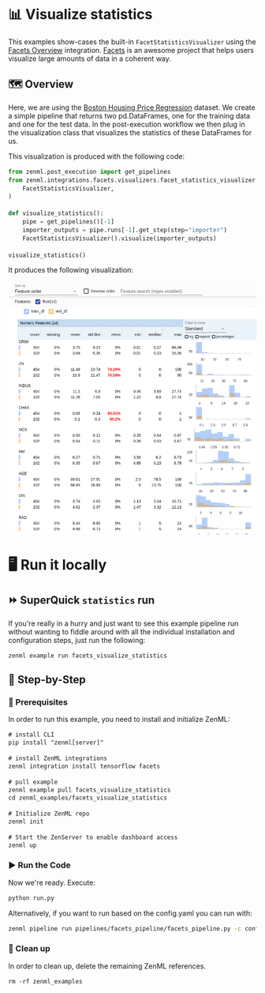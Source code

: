 # 📊 Visualize statistics
This examples show-cases the built-in `FacetStatisticsVisualizer` using the 
[Facets Overview](https://pypi.org/project/facets-overview/) integration. [Facets](https://pair-code.github.io/facets/) 
is an awesome project that helps users visualize large amounts of data in a coherent way.

## 🗺 Overview
Here, we are using the [Boston Housing Price Regression](https://keras.io/api/datasets/boston_housing/) dataset. 
We create a simple pipeline that returns two pd.DataFrames, one for the training data and one for the test data. 
In the post-execution workflow we then plug in the visualization class that visualizes the statistics of these 
DataFrames for us. 

This visualization is produced with the following code:

```python
from zenml.post_execution import get_pipelines
from zenml.integrations.facets.visualizers.facet_statistics_visualizer import (
    FacetStatisticsVisualizer,
)

def visualize_statistics():
    pipe = get_pipelines()[-1]
    importer_outputs = pipe.runs[-1].get_step(step="importer")
    FacetStatisticsVisualizer().visualize(importer_outputs)

visualize_statistics()
```

It produces the following visualization:

![Statistics for Boston housing dataset](assets/statistics-boston-housing.png)


# 🖥 Run it locally

## ⏩ SuperQuick `statistics` run

If you're really in a hurry and just want to see this example pipeline run
without wanting to fiddle around with all the individual installation and
configuration steps, just run the following:

```shell
zenml example run facets_visualize_statistics
```

## 👣 Step-by-Step
### 📄 Prerequisites 
In order to run this example, you need to install and initialize ZenML:

```shell
# install CLI
pip install "zenml[server]"

# install ZenML integrations
zenml integration install tensorflow facets

# pull example
zenml example pull facets_visualize_statistics
cd zenml_examples/facets_visualize_statistics

# Initialize ZenML repo
zenml init

# Start the ZenServer to enable dashboard access
zenml up
```

### ▶️ Run the Code
Now we're ready. Execute:

```bash
python run.py
```
Alternatively, if you want to run based on the config.yaml you can run with:

```bash
zenml pipeline run pipelines/facets_pipeline/facets_pipeline.py -c config.yaml
```

### 🧽 Clean up
In order to clean up, delete the remaining ZenML references.

```shell
rm -rf zenml_examples
```

